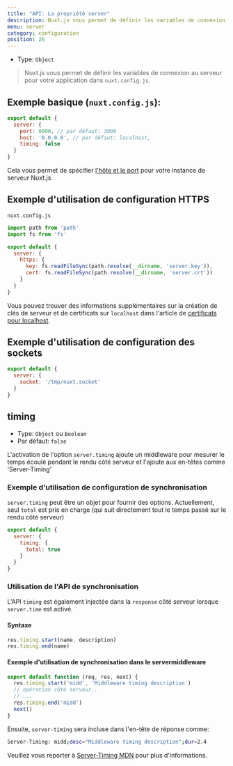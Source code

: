 ```yaml
---
title: "API: La propriété server"
description: Nuxt.js vous permet de définir les variables de connexion au serveur pour votre application dans `nuxt.config.js`.
menu: server
category: configuration
position: 26
---
```


- Type: `Object`

> Nuxt.js vous permet de définir les variables de connexion au serveur pour votre application dans `nuxt.config.js`.

## Exemple basique (`nuxt.config.js`):

```js
export default {
  server: {
    port: 8000, // par défaut: 3000
    host: '0.0.0.0', // par défaut: localhost,
    timing: false
  }
}
```

Cela vous permet de spécifier [l'hôte et le port](/faq/host-port) pour votre instance de serveur Nuxt.js.

## Exemple d'utilisation de configuration HTTPS

`nuxt.config.js`
```js
import path from 'path'
import fs from 'fs'

export default {
  server: {
    https: {
      key: fs.readFileSync(path.resolve(__dirname, 'server.key')),
      cert: fs.readFileSync(path.resolve(__dirname, 'server.crt'))
    }
  }
}
```

Vous pouvez trouver des informations supplémentaires sur la création de clés de serveur et de certificats sur 
`localhost` dans l'article de [certificats pour localhost](https://letsencrypt.org/docs/certificates-for-localhost/).

## Exemple d'utilisation de configuration des sockets

```js
export default {
  server: {
    socket: '/tmp/nuxt.socket'
  }
}
```

## timing

- Type: `Object` ou `Boolean`
- Par défaut: `false`

L'activation de l'option `server.timing` ajoute un middleware pour mesurer le temps écoulé pendant le rendu côté serveur 
et l'ajoute aux en-têtes comme 'Server-Timing'

### Exemple d'utilisation de configuration de synchronisation

`server.timing` peut être un objet pour fournir des options. Actuellement, seul `total` est pris en charge (qui suit 
directement tout le temps passé sur le rendu côté serveur)

```js
export default {
  server: {
    timing: {
      total: true
    }
  }
}
```

### Utilisation de l'API de synchronisation

L'API `timing` est également injectée dans la `response` côté serveur lorsque `server.time` est activé.

#### Syntaxe

```js
res.timing.start(name, description)
res.timing.end(name)
```

#### Exemple d'utilisation de synchronisation dans le servermiddleware

```js
export default function (req, res, next) {
  res.timing.start('midd', 'Middleware timing description')
  // opération côté serveur..
  // ...
  res.timing.end('midd')
  next()
}
```

Ensuite, `server-timing` sera incluse dans l'en-tête de réponse comme:

```bash
Server-Timing: midd;desc="Middleware timing description";dur=2.4
```

Veuillez vous reporter à [Server-Timing MDN](https://developer.mozilla.org/en-US/docs/Web/HTTP/Headers/Server-Timing) 
pour plus d'informations.

